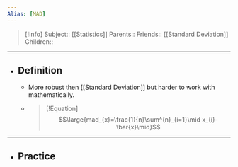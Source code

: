 ```yaml
---
Alias: [MAD]
---
```

> [!Info]
> Subject:: [[Statistics]]
> Parents:: 
> Friends:: [[Standard Deviation]]
> Children:: 
---
- ## Definition
	- More robust then [[Standard Deviation]] but harder to work with mathematically.
	- > [!Equation]
	  > $$\large{mad_{x}=\frac{1}{n}\sum^{n}_{i=1}\mid x_{i}-\bar{x}\mid}$$
---
- ## Practice